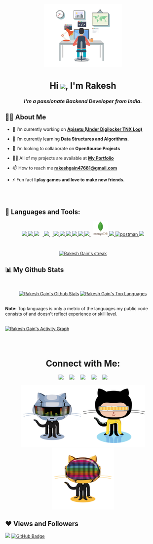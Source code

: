 <!-- <a href="#"><img width="100%" height="auto" src="https://i.imgur.com/iXuL1HG.png" height="175px"/></a> -->
<p align="center">
<a href="#"><img width="50%" height="auto" src="pgrm.png" height="175px"/></a>
</p>
<h1 align="center">Hi <img src="https://raw.githubusercontent.com/MartinHeinz/MartinHeinz/master/wave.gif" width="30px">, I'm Rakesh</h1>
<h3 align="center"><em>I'm a passionate Backend Developer from India.</em></h3>


## 🙋‍♂️ About Me

- 🔭 I’m currently working on **[Apisetu (Under Digilocker TNX Log)](https://apisetu.gov.in/)**

- 🌱 I’m currently learning **Data Structures and Algorithms.**

- 👯 I’m looking to collaborate on **OpenSource Projects**

- 👨‍💻 All of my projects are available at **[My Portfolio]()**

- 📫 How to reach me **rakeshgain47681@gmail.com**

- ⚡ Fun fact **I play games and love to make new friends.**

<br/>
<br/>

## 🚀 Languages and Tools:

<p align="center"> 
    <a href="https://www.python.org" target="_blank"> <img src="https://img.icons8.com/color/48/000000/python.png"/> </a> 
    <a href="https://www.java.com" target="_blank"> <img src="https://img.icons8.com/color/48/000000/java-coffee-cup-logo.png"/> </a>
    <a href="https://devdocs.io/c/" target="_blank"> <img src="https://img.icons8.com/color/48/000000/c-programming.png"/></a>
    &nbsp;&nbsp;<a href="https://docs.djangoproject.com/en/3.2/" target="_blank"> <img src="https://img.icons8.com/color/48/000000/django.png"/> </a>
    &nbsp;&nbsp;<a href="https://flask.palletsprojects.com/en/2.0.x/" target="_blank"> <img src="https://img.icons8.com/ios/50/000000/flask.png"/> </a> 
    <a href="https://www.w3.org/html/" target="_blank"> <img src="https://img.icons8.com/color/48/000000/html-5.png"/> </a> 
    <a href="https://www.w3schools.com/css/" target="_blank"> <img src="https://img.icons8.com/color/48/000000/css3.png"/> </a> 
    <a href="https://getbootstrap.com" target="_blank"> <img src="https://img.icons8.com/color/48/000000/bootstrap.png"/> </a> 
    <a href="https://developer.mozilla.org/en-US/docs/Web/JavaScript" target="_blank"> <img src="https://img.icons8.com/color/48/000000/javascript.png"/> </a>  
    <a style="padding-right:8px;" href="https://www.mysql.com/" target="_blank"> <img src="https://img.icons8.com/fluent/50/000000/mysql-logo.png"/> </a>
    <a href="https://www.mongodb.com/" target="_blank"> <img src="https://raw.githubusercontent.com/devicons/devicon/master/icons/mongodb/mongodb-original-wordmark.svg" alt="mongodb" width="48" height="48"/> </a> 
    <a href="https://firebase.google.com/" target="_blank"> <img src="https://img.icons8.com/color/48/000000/firebase.png"/> </a> 
    <a href="https://postman.com" target="_blank"> <img src="https://www.vectorlogo.zone/logos/getpostman/getpostman-icon.svg" alt="postman" width="45" height="45"/> </a>   
    <a href="https://git-scm.com/" target="_blank"> <img src="https://img.icons8.com/color/48/000000/git.png"/> </a> 
</p>

<!-- [![React Badge](https://img.shields.io/badge/-React-61DBFB?style=for-the-badge&labelColor=black&logo=react&logoColor=61DBFB)](#)  [![Javascript Badge](https://img.shields.io/badge/-Javascript-F0DB4F?style=for-the-badge&labelColor=black&logo=javascript&logoColor=F0DB4F)](#) [![Typescript Badge](https://img.shields.io/badge/-Typescript-007acc?style=for-the-badge&labelColor=black&logo=typescript&logoColor=007acc)](#) [![Nodejs Badge](https://img.shields.io/badge/-Nodejs-3C873A?style=for-the-badge&labelColor=black&logo=node.js&logoColor=3C873A)](#) [![GraphQL Badge](https://img.shields.io/badge/-GraphQl-e535ab?style=for-the-badge&labelColor=black&logo=node.js&logoColor=e535ab)](#) -->
<br/>

<p align="center">
    <a href="https://github.com/mrGain/github-readme-streak-stats">
        <img title="🔥 Get streak stats for your profile at git.io/streak-stats" alt="Rakesh Gain's streak" src="https://github-readme-streak-stats.herokuapp.com/?user=mrGain&theme=black-ice&hide_border=true&stroke=0000&background=060A0CD0"/>
    </a>
</p>

## 📊 My Github Stats

  <br/>
  <p align="center">
    <a href="https://github.com/mrGain/github-readme-stats"><img alt="Rakesh Gain's Github Stats" src="https://github-readme-stats.vercel.app/api?username=mrGain&show_icons=true&count_private=true&theme=react&hide_border=true&bg_color=0D1117" height="160px"/></a>
  <a href="https://github.com/mrGain/github-readme-stats"><img alt="Rakesh Gain's Top Languages" src="https://github-readme-stats.vercel.app/api/top-langs/?username=mrGain&langs_count=8&count_private=true&layout=compact&theme=react&hide_border=true&bg_color=0D1117" height="160px"/></a>
  </p>
  <br/>
  <b>Note:</b> Top languages is only a metric of the languages my public code consists of and doesn't reflect experience or skill level.


<br/>
<br/>

<a href="https://github.com/mrGain/github-readme-activity-graph"><img alt="Rakesh Gain's Activity Graph" src="https://activity-graph.herokuapp.com/graph?username=mrGain&bg_color=0D1117&color=5BCDEC&line=5BCDEC&point=FFFFFF&hide_border=true" /></a>

<br/>
<br/>

 <h1 align="center">Connect with Me:</h1>

<p align="center">
<a href = "mailto: rakeshgain47681@gmail.com"><img src="https://img.icons8.com/color/48/000000/gmail-new.png"/></a>
&nbsp;&nbsp;&nbsp;&nbsp;<a href = "https://www.linkedin.com/in/rakesh-gain/"><img src="https://img.icons8.com/fluent/48/000000/linkedin.png"/></a>
&nbsp;&nbsp;&nbsp;&nbsp;<a href = "https://twitter.com/gainrakesh_io/"><img src="https://img.icons8.com/fluent/48/000000/twitter.png"/></a>
&nbsp;&nbsp;&nbsp;&nbsp;<a href = "https://www.instagram.com/gainrakesh.io/"><img src="https://img.icons8.com/fluent/48/000000/instagram-new.png"/></a>
&nbsp;&nbsp;&nbsp;&nbsp;<a href = "https://www.facebook.com/gainrakesh.io"><img src="https://img.icons8.com/fluency/48/000000/facebook-new.png"/></a>

</p>

<p align="center"><img src="gh-1.gif" width="200px"><img src="gh-4.png" width="200px"><img src="gh-2.gif" width="200px">
</p>

## ❤ Views and Followers
<!-- <a href="https://github.com/Meghna-DAS/github-profile-views-counter">
    <img src="https://komarev.com/ghpvc/?username=mrGain">
</a> -->
![](https://komarev.com/ghpvc/?username=mrGain&color=brightgreen)
<a href="https://github.com/mrGain?tab=followers"><img src="https://img.shields.io/github/followers/mrGain?label=Followers&style=social" alt="GitHub Badge"></a>
